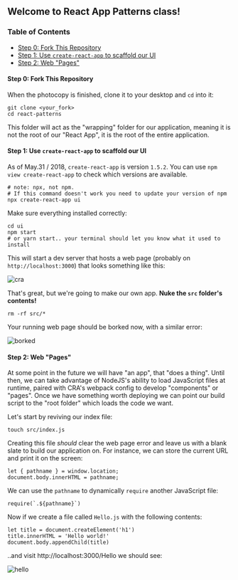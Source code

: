 ## Welcome to React App Patterns class!

### Table of Contents

* [Step 0: Fork This Repository](#step-0-fork-this-repository)
* [Step 1: Use `create-react-app` to scaffold our UI](#step-1-use-create-react-app-to-scaffold-our-ui)
* [Step 2: Web "Pages"](#step-2-web-pages)

#### Step 0: Fork This Repository

When the photocopy is finished, clone it to your desktop and `cd` into it:

```
git clone <your_fork>
cd react-patterns
```

This folder will act as the "wrapping" folder for our application, meaning it is not the root of our "React App", it is the root of the entire application.

#### Step 1: Use `create-react-app` to scaffold our UI

As of May.31 / 2018, `create-react-app` is version `1.5.2`. You can use `npm view create-react-app` to check which versions are available.

```
# note: npx, not npm.
# If this command doesn't work you need to update your version of npm
npx create-react-app ui
```

Make sure everything installed correctly:

```
cd ui
npm start
# or yarn start.. your terminal should let you know what it used to install
```

This will start a dev server that hosts a web page (probably on `http://localhost:3000`) that looks something like this:

![cra](https://i.imgur.com/Vz81WKC.png)

That's great, but we're going to make our own app. **Nuke the `src` folder's contents!**

```
rm -rf src/*
```

Your running web page should be borked now, with a similar error:

![borked](https://i.imgur.com/agZl7d6.png)

#### Step 2: Web "Pages"

At some point in the future we will have "an app", that "does a thing". Until then, we can take advantage of NodeJS's ability to load JavaScript files at runtime, paired with CRA's webpack config to develop "components" or "pages". Once we have something worth deploying we can point our build script to the "root folder" which loads the code we want.

Let's start by reviving our index file:

```
touch src/index.js
```

Creating this file _should_ clear the web page error and leave us with a blank slate to build our application on. For instance, we can store the current URL and print it on the screen:

```
let { pathname } = window.location;
document.body.innerHTML = pathname;
```

We can use the `pathname` to dynamically `require` another JavaScript file:

```
require(`.${pathname}`)
```

Now if we create a file called `Hello.js` with the following contents:

```
let title = document.createElement('h1')
title.innerHTML = 'Hello world!'
document.body.appendChild(title)
```

..and visit http://localhost:3000/Hello we should see:

![hello](https://i.imgur.com/LvEScxi.png)
